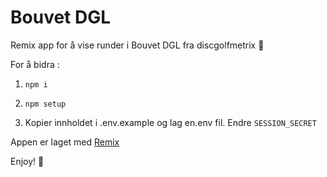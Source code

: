 # Bouvet DGL

Remix app for å vise runder i Bouvet DGL fra discgolfmetrix 🥏

For å bidra :   

1. ``npm i``

2. ``npm setup``

3. Kopier innholdet i .env.example og lag en.env fil. Endre ``SESSION_SECRET``

Appen er laget med [Remix](https://remix.run/)

Enjoy! 🦒
